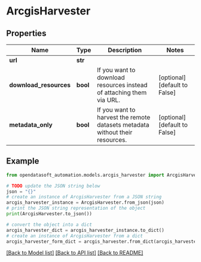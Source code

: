 # ArcgisHarvester


## Properties

Name | Type | Description | Notes
------------ | ------------- | ------------- | -------------
**url** | **str** |  | 
**download_resources** | **bool** | If you want to download resources instead of attaching them via URL. | [optional] [default to False]
**metadata_only** | **bool** | If you want to harvest the remote datasets metadata without their resources. | [optional] [default to False]

## Example

```python
from opendatasoft_automation.models.arcgis_harvester import ArcgisHarvester

# TODO update the JSON string below
json = "{}"
# create an instance of ArcgisHarvester from a JSON string
arcgis_harvester_instance = ArcgisHarvester.from_json(json)
# print the JSON string representation of the object
print(ArcgisHarvester.to_json())

# convert the object into a dict
arcgis_harvester_dict = arcgis_harvester_instance.to_dict()
# create an instance of ArcgisHarvester from a dict
arcgis_harvester_form_dict = arcgis_harvester.from_dict(arcgis_harvester_dict)
```
[[Back to Model list]](../README.md#documentation-for-models) [[Back to API list]](../README.md#documentation-for-api-endpoints) [[Back to README]](../README.md)


